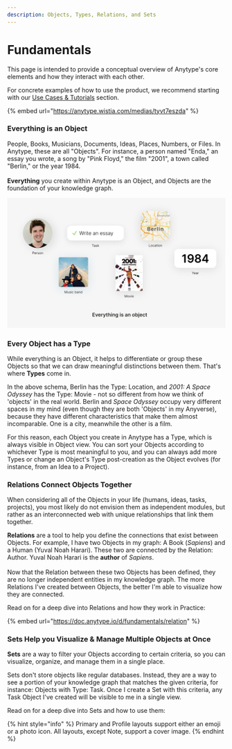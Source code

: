 ```yaml
---
description: Objects, Types, Relations, and Sets
---
```


# Fundamentals

This page is intended to provide a conceptual overview of Anytype's core elements and how they interact with each other.&#x20;

For concrete examples of how to use the product, we recommend starting with our [Use Cases & Tutorials](https://doc.anytype.io/d/use-cases-and-tutorials/organizing-notes) section.

{% embed url="https://anytype.wistia.com/medias/tyvt7eszda" %}

### Everything is an Object

People, Books, Musicians, Documents, Ideas, Places, Numbers, or Files. In Anytype, these are all "Objects". For instance, a person named "Enda," an essay you wrote, a song by "Pink Floyd," the film "2001", a town called "Berlin," or the year 1984. \
\
**Everything** you create within Anytype is an Object, and Objects are the foundation of your knowledge graph.

![](.gitbook/assets/image.jpg)

### Every Object has a Type

While everything is an Object, it helps to differentiate or group these Objects so that we can  draw meaningful distinctions between them. That's where **Types** come in.&#x20;

In the above schema, Berlin has the Type: Location, and _2001: A Space Odyssey_ has the Type: Movie - not so different from how we think of 'objects' in the real world. Berlin and _Space Odyssey_ occupy very different spaces in my mind (even though they are both 'Objects' in my Anyverse), because they have different characteristics that make them almost incomparable. One is a city, meanwhile the other is a film.

For this reason, each Object you create in Anytype has a Type, which is always visible in Object view. You can sort your Objects according to whichever Type is most meaningful to you, and you can always add more Types or change an Object's Type post-creation as the Object evolves (for instance, from an Idea to a Project).&#x20;

### Relations Connect Objects Together

When considering all of the Objects in your life (humans, ideas, tasks, projects), you most likely do not envision them as independent modules, but rather as an interconnected web with unique relationships that link them together.&#x20;

**Relations** are a tool to help you define the connections that exist between Objects. For example, I have two Objects in my graph: A Book (_Sapiens_) and a Human (Yuval Noah Harari).  These two are connected by the Relation: Author. Yuval Noah Harari is the **author** of _Sapiens_. \
\
Now that the Relation between these two Objects has been defined, they are no longer independent entities in my knowledge graph. The more Relations I've created between Objects, the better I'm able to visualize how they are connected.

Read on for a deep dive into Relations and how they work in Practice:

{% embed url="https://doc.anytype.io/d/fundamentals/relation" %}

### Sets Help you Visualize & Manage Multiple Objects at Once&#x20;

**Sets** are a way to filter your Objects according to certain criteria, so you can visualize, organize, and manage them in a single place.&#x20;

Sets don't store objects like regular databases. Instead, they are a way to see a portion of your knowledge graph that matches the given criteria, for instance: Objects with Type: Task. Once I create a Set with this criteria, any Task Object I've created will be visible to me in a single view.&#x20;

Read on for a deep dive into Sets and how to use them:



{% hint style="info" %}
Primary and Profile layouts support either an emoji or a photo icon. All layouts, except Note, support a cover image.
{% endhint %}

